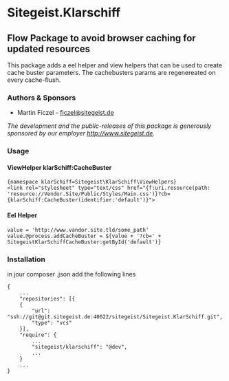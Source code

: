 # Sitegeist.Klarschiff

## Flow Package to avoid browser caching for updated resources

This package adds a eel helper and view helpers that can be used to create cache buster parameters. 
The cachebusters params are regenereated on every cache-flush.

### Authors & Sponsors

* Martin Ficzel - ficzel@sitegeist.de

*The development and the public-releases of this package is generously sponsored 
by our employer http://www.sitegeist.de.*

### Usage

#### ViewHelper klarSchiff:CacheBuster 
```
{namespace klarSchiff=Sitegeist\KlarSchiff\ViewHelpers}
<link rel="stylesheet" type="text/css" href="{f:uri.resource(path: 'resource://Vendor.Site/Public/Styles/Main.css')}?cb={klarSchiff:CacheBuster(identifier:'default')}">
```
#### Eel Helper
```
value = 'http://www.vandor.site.tld/some_path'
value.@process.addCacheBuster = ${value + '?cb=' + SitegeistKlarSchiffCacheBuster:getById('default')}
```

### Installation 

in jour composer .json add the following lines
```
{
    ...
    "repositories": [{
    {
        "url": "ssh://git@git.sitegeist.de:40022/sitegeist/Sitegeist.KlarSchiff.git",
        "type": "vcs"
    }],
    "require": {
        ...
        "sitegeist/klarschiff": "@dev",
        ...
    }
    ...
}
```
